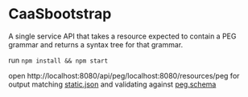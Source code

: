 # CaaSbootstrap

A single service API that takes a resource expected to contain a PEG grammar
and returns a syntax tree for that grammar.

run `npm install && npm start`

open http://localhost:8080/api/peg/localhost:8080/resources/peg for output
matching [static.json](static.json) and validating against [peg.schema](peg.schema)
